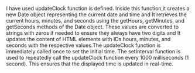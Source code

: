 

I have used updateClock function is defined. Inside this function,it creates a new Date object representing the current date and time and
It retrieves the current hours, minutes, and seconds using the getHours, getMinutes, and getSeconds methods of the Date object. These values are converted to strings with zeros if needed to ensure they 
always have two digits and It updates the content of HTML elements with IDs hours, minutes, and seconds with the respective values.The updateClock function is immediately called once to set the initial time.
The setInterval function is used to repeatedly call the updateClock function every 1000 milliseconds (1 second). This ensures that the displayed time is updated in real-time.

